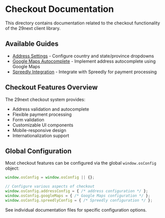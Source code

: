 # Checkout Documentation

This directory contains documentation related to the checkout functionality of the 29next client library.

## Available Guides

- [Address Settings](./Settings.md) - Configure country and state/province dropdowns
- [Google Maps Autocomplete](./GoogleMapsAutocomplete.md) - Implement address autocomplete using Google Maps
- [Spreedly Integration](./Spreedlz.md) - Integrate with Spreedly for payment processing

## Checkout Features Overview

The 29next checkout system provides:

- Address validation and autocomplete
- Flexible payment processing
- Form validation
- Customizable UI components
- Mobile-responsive design
- Internationalization support

## Global Configuration

Most checkout features can be configured via the global `window.osConfig` object:

```javascript
window.osConfig = window.osConfig || {};

// Configure various aspects of checkout
window.osConfig.addressConfig = { /* address configuration */ };
window.osConfig.googleMaps = { /* Google Maps configuration */ };
window.osConfig.spreedlyConfig = { /* Spreedly configuration */ };
```

See individual documentation files for specific configuration options. 